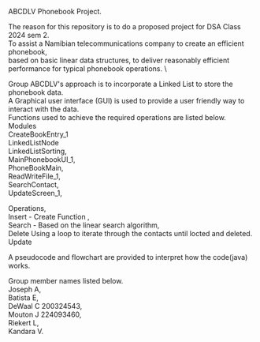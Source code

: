 ABCDLV Phonebook Project.

The reason for this repository is to do a proposed project for DSA Class 2024 sem 2.\
To assist a Namibian telecommunications company to create an efficient phonebook,\
based on basic linear data structures, to deliver reasonably efficient performance for typical phonebook operations. \

Group ABCDLV's approach is to incorporate a Linked List to store the phonebook data.\
A Graphical user interface (GUI) is used to provide a user friendly way to interact with  the data.\
Functions used to achieve the required operations are listed below.\
Modules\
CreateBookEntry_1\
LinkedListNode\
LinkedListSorting,\
MainPhonebookUI_1,\
PhoneBookMain,\
ReadWriteFile_1,\
SearchContact,\
UpdateScreen_1, 


Operations,\
Insert - Create Function ,\
Search - Based on the linear search algorithm,\
Delete Using a loop to iterate through the contacts until locted and deleted.\
Update  

A pseudocode and flowchart are provided to interpret how the code(java) works.

Group member names listed below.\
Joseph A,\
Batista E,\
DeWaal C 200324543,\
Mouton J 224093460,\
Riekert L,\
Kandara V.

